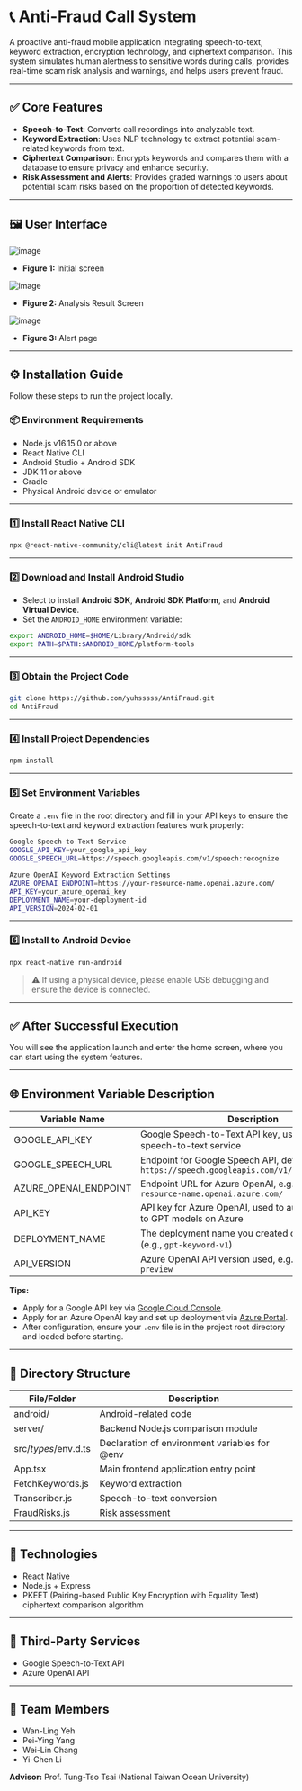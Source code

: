 # 📞 Anti-Fraud Call System

A proactive anti-fraud mobile application integrating speech-to-text, keyword extraction, encryption technology, and ciphertext comparison. This system simulates human alertness to sensitive words during calls, provides real-time scam risk analysis and warnings, and helps users prevent fraud.

---

## ✅ Core Features

- **Speech-to-Text**: Converts call recordings into analyzable text.
- **Keyword Extraction**: Uses NLP technology to extract potential scam-related keywords from text.
- **Ciphertext Comparison**: Encrypts keywords and compares them with a database to ensure privacy and enhance security.
- **Risk Assessment and Alerts**: Provides graded warnings to users about potential scam risks based on the proportion of detected keywords.

---

## 🖼 User Interface
![image](https://github.com/user-attachments/assets/65148ae1-558b-4aef-a9de-7adfbba199ed)

- **Figure 1:** Initial screen
  
![image](https://github.com/user-attachments/assets/a15be699-47f5-40ac-9f02-f207d9c14435)

- **Figure 2:** Analysis Result Screen

![image](https://github.com/user-attachments/assets/63c671a4-239f-4232-8504-cc505fd9ddd6)

- **Figure 3:** Alert page

---

## ⚙️ Installation Guide

Follow these steps to run the project locally.

### 📦 Environment Requirements

- Node.js v16.15.0 or above
- React Native CLI
- Android Studio + Android SDK
- JDK 11 or above
- Gradle
- Physical Android device or emulator

---

### 1️⃣ Install React Native CLI
```bash
npx @react-native-community/cli@latest init AntiFraud
```

---

### 2️⃣ Download and Install Android Studio

- Select to install **Android SDK**, **Android SDK Platform**, and **Android Virtual Device**.
- Set the `ANDROID_HOME` environment variable:
```bash
export ANDROID_HOME=$HOME/Library/Android/sdk
export PATH=$PATH:$ANDROID_HOME/platform-tools
```

---

### 3️⃣ Obtain the Project Code
```bash
git clone https://github.com/yuhsssss/AntiFraud.git
cd AntiFraud
```

---

### 4️⃣ Install Project Dependencies
```bash
npm install
```

---

### 5️⃣ Set Environment Variables

Create a `.env` file in the root directory and fill in your API keys to ensure the speech-to-text and keyword extraction features work properly:
```bash
Google Speech-to-Text Service
GOOGLE_API_KEY=your_google_api_key
GOOGLE_SPEECH_URL=https://speech.googleapis.com/v1/speech:recognize

Azure OpenAI Keyword Extraction Settings
AZURE_OPENAI_ENDPOINT=https://your-resource-name.openai.azure.com/
API_KEY=your_azure_openai_key
DEPLOYMENT_NAME=your-deployment-id
API_VERSION=2024-02-01
```
---

### 6️⃣ Install to Android Device
```bash
npx react-native run-android
```

> ⚠️ If using a physical device, please enable USB debugging and ensure the device is connected.

---

## ✅ After Successful Execution

You will see the application launch and enter the home screen, where you can start using the system features.

---

## 🌐 Environment Variable Description

| Variable Name         | Description                                                                                      |
|----------------------|--------------------------------------------------------------------------------------------------|
| GOOGLE_API_KEY        | Google Speech-to-Text API key, used to access the speech-to-text service                        |
| GOOGLE_SPEECH_URL     | Endpoint for Google Speech API, default: `https://speech.googleapis.com/v1/speech:recognize`    |
| AZURE_OPENAI_ENDPOINT | Endpoint URL for Azure OpenAI, e.g., `https://your-resource-name.openai.azure.com/`             |
| API_KEY               | API key for Azure OpenAI, used to authorize access to GPT models on Azure                       |
| DEPLOYMENT_NAME       | The deployment name you created on Azure OpenAI (e.g., `gpt-keyword-v1`)                        |
| API_VERSION           | Azure OpenAI API version used, e.g., `2023-12-01-preview`                                       |

**Tips:**
- Apply for a Google API key via [Google Cloud Console](https://console.cloud.google.com/).
- Apply for an Azure OpenAI key and set up deployment via [Azure Portal](https://portal.azure.com/).
- After configuration, ensure your `.env` file is in the project root directory and loaded before starting.

---

## 📁 Directory Structure

| File/Folder           | Description                                  |
|-----------------------|----------------------------------------------|
| android/              | Android-related code                         |
| server/               | Backend Node.js comparison module            |
| src/_types_/env.d.ts  | Declaration of environment variables for @env |
| App.tsx               | Main frontend application entry point         |
| FetchKeywords.js      | Keyword extraction                           |
| Transcriber.js        | Speech-to-text conversion                    |
| FraudRisks.js         | Risk assessment                              |

---

## 🧰 Technologies

- React Native
- Node.js + Express
- PKEET (Pairing-based Public Key Encryption with Equality Test) ciphertext comparison algorithm

---

## 🔗 Third-Party Services

- Google Speech-to-Text API
- Azure OpenAI API

---

## 👥 Team Members

- Wan-Ling Yeh
- Pei-Ying Yang
- Wei-Lin Chang
- Yi-Chen Li

**Advisor:** Prof. Tung-Tso Tsai (National Taiwan Ocean University)
